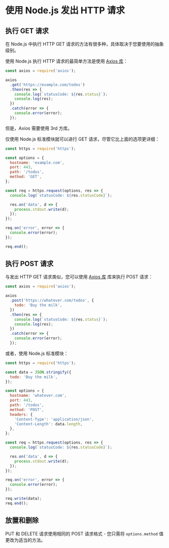 # 使用 Node.js 发出 HTTP 请求

## 执行 GET 请求

在 Node.js 中执行 HTTP GET 请求的方法有很多种，具体取决于您要使用的抽象级别。

使用 Node.js 执行 HTTP 请求的最简单方法是使用 [Axios 库](https://github.com/axios/axios)：

```js
const axios = require('axios');

axios
  .get('https://example.com/todos')
  .then(res => {
    console.log(`statusCode: ${res.status}`);
    console.log(res);
  })
  .catch(error => {
    console.error(error);
  });
```

但是，Axios 需要使用 3rd 方库。

仅使用 Node.js 标准模块就可以进行 GET 请求，尽管它比上面的选项更详细：

```js
const https = require('https');

const options = {
  hostname: 'example.com',
  port: 443,
  path: '/todos',
  method: 'GET',
};

const req = https.request(options, res => {
  console.log(`statusCode: ${res.statusCode}`);

  res.on('data', d => {
    process.stdout.write(d);
  });
});

req.on('error', error => {
  console.error(error);
});

req.end();
```

## 执行 POST 请求

与发出 HTTP GET 请求类似，您可以使用 [Axios 库](https://github.com/axios/axios) 库来执行 POST 请求：

```js
const axios = require('axios');

axios
  .post('https://whatever.com/todos', {
    todo: 'Buy the milk',
  })
  .then(res => {
    console.log(`statusCode: ${res.status}`);
    console.log(res);
  })
  .catch(error => {
    console.error(error);
  });

```

或者，使用 Node.js 标准模块：

```js
const https = require('https');

const data = JSON.stringify({
  todo: 'Buy the milk',
});

const options = {
  hostname: 'whatever.com',
  port: 443,
  path: '/todos',
  method: 'POST',
  headers: {
    'Content-Type': 'application/json',
    'Content-Length': data.length,
  },
};

const req = https.request(options, res => {
  console.log(`statusCode: ${res.statusCode}`);

  res.on('data', d => {
    process.stdout.write(d);
  });
});

req.on('error', error => {
  console.error(error);
});

req.write(data);
req.end();
```

## 放置和删除

PUT 和 DELETE 请求使用相同的 POST 请求格式 - 您只需将 `options.method` 值更改为适当的方法。
